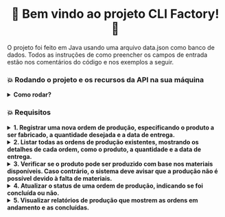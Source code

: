 <h1 align="center">🚀 Bem vindo ao projeto CLI Factory! 🚀</h1>

O projeto foi feito em Java usando uma arquivo data.json como banco de dados.
Todos as instruções de como preencher os campos de entrada estão nos comentários do código e nos exemplos a seguir.

<h3>💥 Rodando o projeto e os recursos da API na sua máquina </h3>

<details>

<summary><strong>Como rodar?</strong></summary>


Lembrando: É necessário ter instalado o Java Runtime Environment(JRE), pelo menos, para rodar o projeto. Após isso basta seguir as intruções abaixo.

Link: https://www.oracle.com/java/technologies/downloads/

1. Clone o repositório com o comando:
  - `git clone git@github.com:abnerferreiradesousa/cli-factory.git`;
    - Entre na pasta do repositório:
      - `cd cli-factory`
2. Instale as dependências via terminal `mvn install`;
3. Rode o programa com o seguinte comando `mvn exec:java -Dexec.mainClass="com.factory.Factory"`.
</details>

<h3>💥 Requisitos</h3>

<details>
<summary><strong>1. Registrar uma nova ordem de produção, especificando o produto a ser fabricado, a quantidade desejada e a data de entrega.</strong></summary>

  ![sadf](./images/photo7.png)
</details>

<details>
<summary><strong>2. Listar todas as ordens de produção existentes, mostrando os detalhes de cada ordem, como o produto, a quantidade e a data de entrega.</strong></summary>

  ![sadf](./images/photo1.png)
</details>

<details>
<summary><strong>3. Verificar se o produto pode ser produzido com base nos materiais disponíveis. Caso contrário, o sistema deve avisar que a produção não é possível devido à falta de materiais.</strong></summary>
  
Sem recursos suficientes:
  
  ![sadf](./images/photo5.png)
  
Com recursos suficientes:

  ![sadf](./images/photo6.png)
</details>

<details>
<summary><strong>4. Atualizar o status de uma ordem de produção, indicando se foi concluída ou não.</strong></summary>

  ![sadf](./images/photo2.png)
</details>

<details>
<summary><strong>5. Visualizar relatórios de produção que mostrem as ordens em andamento e as concluídas.</strong></summary>

  ![sadf](./images/photo4.png)
</details>
